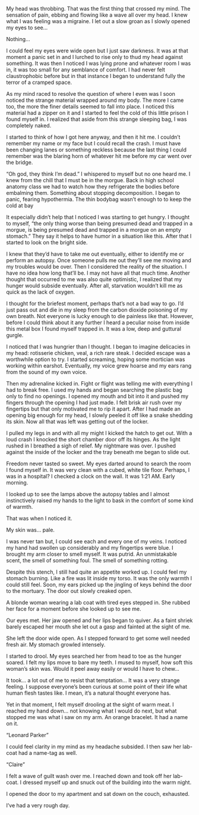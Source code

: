 My head was throbbing. That was the first thing that crossed my mind. The sensation of pain, ebbing and flowing like a wave all over my head. I knew what I was feeling was a migraine. I let out a slow groan as I slowly opened my eyes to see…

Nothing…

I could feel my eyes were wide open but I just saw darkness. It was at that moment a panic set in and I lurched to rise only to thud my head against something. It was then I noticed I was lying prone and whatever room I was in, it was too small for any semblance of comfort. I had never felt claustrophobic before but in that instance I began to understand fully the terror of a cramped space. 

As my mind raced to resolve the question of where I even was I soon noticed the strange material wrapped around my body. The more I came too, the more the finer details seemed to fall into place. I noticed this material had a zipper on it and I started to feel the cold of this little prison I found myself in. I realized that aside from this strange sleeping bag, I was completely naked.

I started to think of how I got here anyway, and then it hit me. I couldn’t remember my name or my face but I could recall the crash. I must have been changing lanes or something reckless because the last thing I could remember was the blaring horn of whatever hit me before my car went over the bridge.

“Oh god, they think I’m dead.”
I whispered to myself but no one heard me. I knew from the chill that I must be in the morgue. Back in high school anatomy class we had to watch how they refrigerate the bodies before embalming them. Something about stopping decomposition. I began to panic, fearing hypothermia. The thin bodybag wasn’t enough to to keep the cold at bay

It especially didn’t help that I noticed I was starting to get hungry. I thought to myself, “the only thing worse than being presumed dead and trapped in a morgue, is being presumed dead and trapped in a morgue on an empty stomach.” They say it helps to have humor in a situation like this. After that I started to look on the bright side.

I knew that they’d have to take me out eventually, either to identify me or perform an autopsy. Once someone pulls me out they’ll see me moving and my troubles would be over. Then I considered the reality of the situation. I have no idea how long that’ll be. I may not have all that much time. Another thought that occurred to me was also quite optimistic, I realized that my hunger would subside eventually. After all, starvation wouldn’t kill me as quick as the lack of oxygen.

I thought for the briefest moment, perhaps that’s not a bad way to go. I’d just pass out and die in my sleep from the carbon dioxide poisoning of my own breath. Not everyone is lucky enough to die painless like that. However, before I could think about it any further I heard a peculiar noise from inside this metal box I found myself trapped in. It was a low, deep and guttural gurgle.

I noticed that I was hungrier than I thought. I began to imagine delicacies in my head: rotisserie chicken, veal, a rich rare steak.
I decided escape was a worthwhile option to try. I started screaming, hoping some mortician was working within earshot. Eventually, my voice grew hoarse and my ears rang from the sound of my own voice.

Then my adrenaline kicked in. Fight or flight was telling me with everything I had to break free. I used my hands and began searching the plastic bag only to find no openings. I opened my mouth and bit into it and pushed my fingers through the opening I had just made. I felt brisk air rush over my fingertips but that only motivated me to rip it apart. After I had made an opening big enough for my head, I slowly peeled it off like a snake shedding its skin. Now all that was left was getting out of the locker.

I pulled my legs in and with all my might I kicked the hatch to get out. With a loud crash I knocked the short chamber door off its hinges. As the light rushed in I breathed a sigh of relief. My nightmare was over. I pushed against the inside of the locker and the tray beneath me began to slide out. 

Freedom never tasted so sweet. My eyes darted around to search the room I found myself in. It was very clean with a cubed, white tile floor. Perhaps, I was in a hospital? I checked a clock on the wall.  It was 1:21 AM. Early morning.

I looked up to see the lamps above the autopsy tables and I almost instinctively raised my hands to the light to bask in the comfort of some kind of warmth. 

That was when I noticed it.

My skin was… pale.

I was never tan but, I could see each and every one of my veins. I noticed my hand had swollen up considerably and my fingertips were blue. I brought my arm closer to smell myself. It was putrid. An unmistakable scent, the smell of something foul. The smell of something rotting.

Despite this stench, I still had quite an appetite worked up. I could feel my stomach burning. Like a fire was lit inside my torso. It was the only warmth I could still feel. Soon, my ears picked up the jingling of keys behind the door to the mortuary. The door out slowly creaked open.

A blonde woman wearing a lab coat with tired eyes stepped in. She rubbed her face for a moment before she looked up to see me.

Our eyes met. Her jaw opened and her lips began to quiver. As a faint shriek barely escaped her mouth she let out a gasp and fainted at the sight of me.

She left the door wide open. As I stepped forward to get some well needed fresh air. My stomach growled intensely.

I started to drool. My eyes searched her from head to toe as the hunger soared. I felt my lips move to bare my teeth. I mused to myself, how soft this woman’s skin was. Would it peel away easily or would I have to chew…

It took… a lot out of me to resist that temptation… It was a very strange feeling. I suppose everyone’s been curious at some point of their life what human flesh tastes like. I mean, it’s a natural thought everyone has.

Yet in that moment, I felt myself drooling at the sight of warm meat. I reached my hand down… not knowing what I would do next, but what stopped me was what i saw on my arm. An orange bracelet. It had a name on it.

“Leonard Parker”

I could feel clarity in my mind as my headache subsided. I then saw her lab-coat had a name-tag as well. 

“Claire”

I felt a wave of guilt wash over me. I reached down and took off her lab-coat.
I dressed myself up and snuck out of the building into the warm night.

I opened the door to my apartment and sat down on the couch, exhausted.

I’ve had a very rough day.